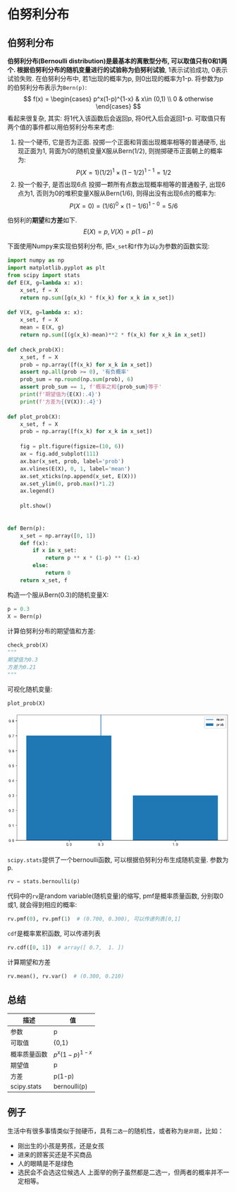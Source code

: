 # 伯努利分布

## 伯努利分布
**伯努利分布(Bernoulli distribution)**是最基本的离散型分布, 可以取值只有0和1两个. 根据伯努利分布的随机变量进行的试验称为**伯努利试验**, 1表示试验成功, 0表示试验失败.
在伯努利分布中, 若1出现的概率为p, 则0出现的概率为1-p. 将参数为p的伯努利分布表示为`Bern(p)`:
$$
f(x) = 
\begin{cases}
    p^x(1-p)^{1-x} & x\in (0,1) \\ 
    0 & otherwise
\end{cases}
$$
看起来很复杂, 其实: 将1代入该函数后会返回p, 将0代入后会返回1-p.
可取值只有两个值的事件都以用伯努利分布来考虑:
1. 投一个硬币, 它是否为正面.
投掷一个正面和背面出现概率相等的普通硬币, 出现正面为1, 背面为0的随机变量X服从Bern(1/2), 则抛掷硬币正面朝上的概率为:
$$
P(X=1)(1/2)^1\times(1-1/2)^{1-1}=1/2
$$
2. 投一个骰子, 是否出现6点
投掷一颗所有点数出现概率相等的普通骰子, 出现6点为1, 否则为0的堆积变量X服从Bern(1/6), 则得出没有出现6点的概率为:
$$
P(X=0)=(1/6)^0 \times (1-1/6)^{1-0}=5/6
$$

伯努利的**期望**和**方差**如下.
$$
E(X) = p, V(X) = p(1-p)
$$

下面使用Numpy来实现伯努利分布, 把`x_set`和`f`作为以`p`为参数的函数实现:
```python
import numpy as np
import matplotlib.pyplot as plt
from scipy import stats
def E(X, g=lambda x: x):
    x_set, f = X
    return np.sum([g(x_k) * f(x_k) for x_k in x_set])

def V(X, g=lambda x: x):
    x_set, f = X
    mean = E(X, g)
    return np.sum([(g(x_k)-mean)**2 * f(x_k) for x_k in x_set])

def check_prob(X):
    x_set, f = X
    prob = np.array([f(x_k) for x_k in x_set])
    assert np.all(prob >= 0), '有负概率'
    prob_sum = np.round(np.sum(prob), 6)
    assert prob_sum == 1, f'概率之和{prob_sum}等于'
    print(f'期望值为{E(X):.4}')
    print(f'方差为{(V(X)):.4}')

def plot_prob(X):
    x_set, f = X
    prob = np.array([f(x_k) for x_k in x_set])
    
    fig = plt.figure(figsize=(10, 6))
    ax = fig.add_subplot(111)
    ax.bar(x_set, prob, label='prob')
    ax.vlines(E(X), 0, 1, label='mean')
    ax.set_xticks(np.append(x_set, E(X)))
    ax.set_ylim(0, prob.max()*1.2)
    ax.legend()
    
    plt.show()


def Bern(p):
    x_set = np.array([0, 1])
    def f(x):
        if x in x_set:
            return p ** x * (1-p) ** (1-x)
        else:
            return 0
    return x_set, f
```
构造一个服从Bern(0.3)的随机变量X:
```python
p = 0.3
X = Bern(p)
```
计算伯努利分布的期望值和方差:
```python
check_prob(X)
"""
期望值为0.3
方差为0.21
"""
```
可视化随机变量:
```python
plot_prob(X)
```
![](./probability_离散_伯努利分布/1.png)


`scipy.stats`提供了一个bernoulli函数, 可以根据伯努利分布生成随机变量. 参数为p.
```python
rv = stats.bernoulli(p)
```
代码中的`rv`是random variable(随机变量)的缩写, pmf是概率质量函数, 分别取0或1, 就会得到相应的概率:
```python
rv.pmf(0), rv.pmf(1)  # (0.700, 0.300), 可以传递列表[0,1]
```
`cdf`是概率累积函数, 可以传递列表
```python
rv.cdf([0, 1])  # array([ 0.7,  1. ])
```
计算期望和方差
```python
rv.mean(), rv.var()  # (0.300, 0.210)
```


## 总结
描述|值
--|--
参数|p
可取值|{0,1}
概率质量函数|$p^x(1-p)^{1-x}$
期望值|p
方差|p(1-p)
scipy.stats|bernoulli(p)

## 例子
生活中有很多事情类似于抛硬币，具有`二选一`的随机性，或者称为`是非题`，比如：
- 刚出生的小孩是男孩，还是女孩
- 进来的顾客买还是不买商品
- 人的眼睛是不是绿色
- 选民会不会选这位候选人
上面举的例子虽然都是二选一，但两者的概率并不一定相等。